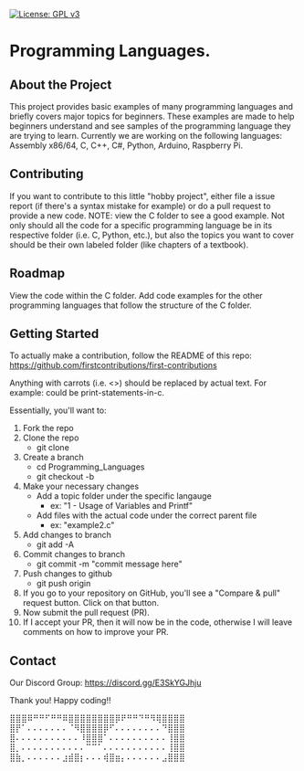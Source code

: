 [![License: GPL v3](https://img.shields.io/badge/License-GPLv3-blue.svg)](https://www.gnu.org/licenses/gpl-3.0)



# Programming Languages.

## About the Project
This project provides basic examples of many programming languages and briefly covers major topics for beginners. These examples are made to help beginners understand and see samples of the programming language they are trying to learn. Currently we are working on the following languages: Assembly x86/64, C, C++, C#, Python, Arduino, Raspberry Pi.

## Contributing
If you want to contribute to this little "hobby project", either file a issue report (if there's a syntax mistake for example) or do a pull request to provide a new code. NOTE: view the C folder to see a good example. Not only should all the code for a specific programming language be in its respective folder (i.e. C, Python, etc.), but also the topics you want to cover should be their own labeled folder (like chapters of a textbook).

## Roadmap
View the code within the C folder. Add code examples for the other programming languages that follow the structure of the C folder. 

## Getting Started
To actually make a contribution, follow the README of this repo: 
https://github.com/firstcontributions/first-contributions

Anything with carrots (i.e. <>) should be replaced by actual text. For example: <your-branch-name> could be print-statements-in-c.

Essentially, you'll want to:
1. Fork the repo
2. Clone the repo
    - git clone <https-link-here>
3. Create a branch
    - cd Programming_Languages
    - git checkout -b <your-branch-name>
4. Make your necessary changes
    - Add a topic folder under the specific langauge
        - ex: "1 - Usage of Variables and Printf"
    - Add files with the actual code under the correct parent file
        - ex: "example2.c"
5. Add changes to branch
    - git add -A
6. Commit changes to branch 
    - git commit -m "commit message here"
7. Push changes to github
    - git push origin <your-branch-name>
8. If you go to your repository on GitHub, you'll see a "Compare & pull" request button. Click on that button.
9. Now submit the pull request (PR).
10. If I accept your PR, then it will now be in the code, otherwise I will leave comments on how to improve your PR.

## Contact
Our Discord Group: https://discord.gg/E3SkYGJhju

Thank you! Happy coding!!

⣿⣿⣿⠿⠛⠛⠋⠛⠛⠿⣿⣿⣿⣿⣿⣿⣿⣿⡿⠟⠛⠛⠙⠛⠻⢿⣿⣿⣿⣿
⣿⡟⠁⠄⠄⠄⠄⠄⠄⠄⠈⠻⣿⣿⣿⣿⡿⠋⠄⠄⠄⠄⠄⠄⠄⠄⠙⣿⣿⣿
⣿⠄⠄⠄⠄⠄⠄⠄⠄⠄⠄⠄⠸⣿⣿⣿⠁⠄⠄⠄⠄⠄⠄⠄⠄⠄⠄⢸⣿⣿
⣿⡀⠄⠄⠄⠄⠄⠄⠄⠄⠄⠄⠄⠉⠉⠁⠄⠄⠄⠄⠄⠄⠄⠄⠄⠄⠄⢸⣿⣿
⣿⣷⡀⠄⠄⠄⠄⠄⠄⣰⣾⣿⡆⠄⠄⠄⢾⣿⣶⡄⠄⠄⠄⠄⠄⠄⣠⣿⣿⣿

